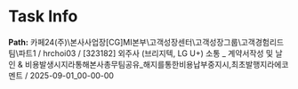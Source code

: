 # Task Info

**Path:** 카페24(주)\본사사업장\[CG]MI본부\고객성장센터\고객성장그룹\고객경험리드팀\파트1 / hrchoi03 / [323182] 외주사 (브리지텍, LG U+) 소통 _ 계약서작성 및 날인 & 비용발생시지라통해본사총무팀공유_해지를통한비용납부중지시,최초발행지라에코멘트 / 2025-09-01_00-00-00

